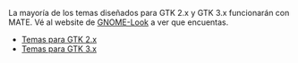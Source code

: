 <!--
.. link:
.. description:
.. tags: Themes
.. date: 2014-02-24 17:32:07
.. title: Temas
.. slug: themes
-->

La mayoría de los temas diseñados para GTK 2.x y GTK 3.x funcionarán con MATE.
Vé al website de [GNOME-Look](http://gnome-look.org) a ver que encuentas.

  * [Temas para GTK 2.x](https://www.gnome-look.org/browse/cat/136)
  * [Temas para GTK 3.x](https://www.gnome-look.org/browse/cat/135)
